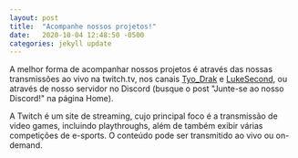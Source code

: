 ```yaml
---
layout: post
title:  "Acompanhe nossos projetos!"
date:   2020-10-04 12:48:50 -0500
categories: jekyll update
---
```


A melhor forma de acompanhar nossos projetos é através das nossas transmissões ao vivo na twitch.tv, nos canais [Tyo_Drak][tyo_drak] e [LukeSecond][lukesecond], ou através de nosso servidor no Discord (busque o post "Junte-se ao nosso Discord!" na página Home).

A Twitch é um site de streaming, cujo principal foco é a transmissão de video games, incluindo playthroughs, além de também exibir várias competições de e-sports. O conteúdo pode ser transmitido ao vivo ou on-demand.

[tyo_drak]: https://www.twitch.tv/tyo_drak
[lukesecond]: https://www.twitch.tv/lukesecond